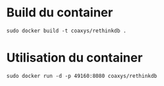 Build du container
==================
```
sudo docker build -t coaxys/rethinkdb .
```

Utilisation du container
========================
```
sudo docker run -d -p 49160:8080 coaxys/rethinkdb
```
